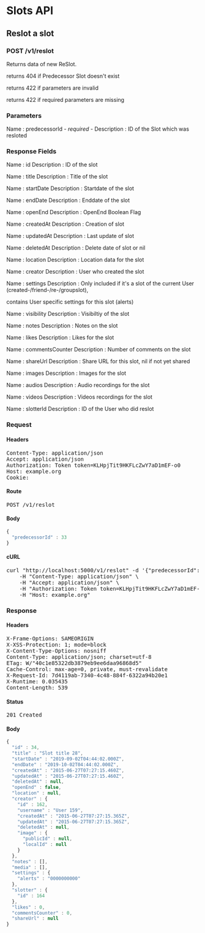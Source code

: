 # Slots API

## Reslot a slot

### POST /v1/reslot

Returns data of new ReSlot.

returns 404 if Predecessor Slot doesn&#39;t exist

returns 422 if parameters are invalid

returns 422 if required parameters are missing

### Parameters

Name : predecessorId *- required -*
Description : ID of the Slot which was resloted


### Response Fields

Name : id
Description : ID of the slot

Name : title
Description : Title of the slot

Name : startDate
Description : Startdate of the slot

Name : endDate
Description : Enddate of the slot

Name : openEnd
Description : OpenEnd Boolean Flag

Name : createdAt
Description : Creation of slot

Name : updatedAt
Description : Last update of slot

Name : deletedAt
Description : Delete date of slot or nil

Name : location
Description : Location data for the slot

Name : creator
Description : User who created the slot

Name : settings
Description : Only included if it&#39;s a slot of the current User (created-/friend-/re-/groupslot),

contains User specific settings for this slot (alerts)

Name : visibility
Description : Visibiltiy of the slot

Name : notes
Description : Notes on the slot

Name : likes
Description : Likes for the slot

Name : commentsCounter
Description : Number of comments on the slot

Name : shareUrl
Description : Share URL for this slot, nil if not yet shared

Name : images
Description : Images for the slot

Name : audios
Description : Audio recordings for the slot

Name : videos
Description : Videos recordings for the slot

Name : slotterId
Description : ID of the User who did reslot

### Request

#### Headers

<pre>Content-Type: application/json
Accept: application/json
Authorization: Token token=KLHpjTit9HKFLcZwY7aD1mEF-o0
Host: example.org
Cookie: </pre>

#### Route

<pre>POST /v1/reslot</pre>

#### Body
```javascript
{
  "predecessorId" : 33
}
```


#### cURL

<pre class="request">curl &quot;http://localhost:5000/v1/reslot&quot; -d &#39;{&quot;predecessorId&quot;:33}&#39; -X POST \
	-H &quot;Content-Type: application/json&quot; \
	-H &quot;Accept: application/json&quot; \
	-H &quot;Authorization: Token token=KLHpjTit9HKFLcZwY7aD1mEF-o0&quot; \
	-H &quot;Host: example.org&quot;</pre>

### Response

#### Headers

<pre>X-Frame-Options: SAMEORIGIN
X-XSS-Protection: 1; mode=block
X-Content-Type-Options: nosniff
Content-Type: application/json; charset=utf-8
ETag: W/&quot;40c1e85322db3879eb9ee6daa96868d5&quot;
Cache-Control: max-age=0, private, must-revalidate
X-Request-Id: 7d4119ab-7340-4c48-884f-6322a94b20e1
X-Runtime: 0.035435
Content-Length: 539</pre>

#### Status

<pre>201 Created</pre>

#### Body

```javascript
{
  "id" : 34,
  "title" : "Slot title 28",
  "startDate" : "2019-09-02T04:44:02.000Z",
  "endDate" : "2019-10-02T04:44:02.000Z",
  "createdAt" : "2015-06-27T07:27:15.460Z",
  "updatedAt" : "2015-06-27T07:27:15.460Z",
  "deletedAt" : null,
  "openEnd" : false,
  "location" : null,
  "creator" : {
    "id" : 162,
    "username" : "User 159",
    "createdAt" : "2015-06-27T07:27:15.365Z",
    "updatedAt" : "2015-06-27T07:27:15.365Z",
    "deletedAt" : null,
    "image" : {
      "publicId" : null,
      "localId" : null
    }
  },
  "notes" : [],
  "media" : [],
  "settings" : {
    "alerts" : "0000000000"
  },
  "slotter" : {
    "id" : 164
  },
  "likes" : 0,
  "commentsCounter" : 0,
  "shareUrl" : null
}
```
